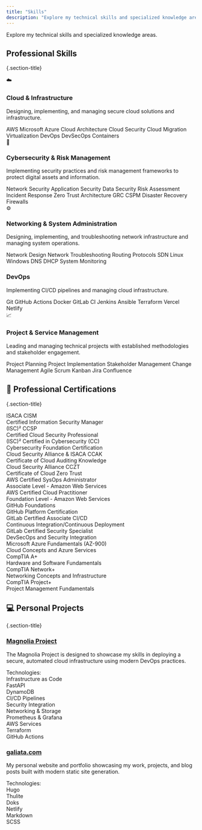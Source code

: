 ```yaml
---
title: "Skills"
description: "Explore my technical skills and specialized knowledge areas"
---
```


<div class="skills-page">

<p class="page-subtitle">Explore my technical skills and specialized knowledge areas.</p>

## Professional Skills
{.section-title}

<div class="skills-grid">

<div class="skill-card">
<div class="skill-header">
<span class="skill-icon">☁️</span>
<h3 class="skill-title">Cloud & Infrastructure</h3>
</div>
<p class="skill-description">Designing, implementing, and managing secure cloud solutions and infrastructure.</p>
<div class="skill-tags">
<span class="skill-tag">AWS</span>
<span class="skill-tag">Microsoft Azure</span>
<span class="skill-tag">Cloud Architecture</span>
<span class="skill-tag">Cloud Security</span>
<span class="skill-tag">Cloud Migration</span>
<span class="skill-tag">Virtualization</span>
<span class="skill-tag">DevOps</span>
<span class="skill-tag">DevSecOps</span>
<span class="skill-tag">Containers</span>
</div>
</div>

<div class="skill-card">
<div class="skill-header">
<span class="skill-icon">🔐</span>
<h3 class="skill-title">Cybersecurity & Risk Management</h3>
</div>
<p class="skill-description">Implementing security practices and risk management frameworks to protect digital assets and information.</p>
<div class="skill-tags">
<span class="skill-tag">Network Security</span>
<span class="skill-tag">Application Security</span>
<span class="skill-tag">Data Security</span>
<span class="skill-tag">Risk Assessment</span>
<span class="skill-tag">Incident Response</span>
<span class="skill-tag">Zero Trust Architecture</span>
<span class="skill-tag">GRC</span>
<span class="skill-tag">CSPM</span>
<span class="skill-tag">Disaster Recovery</span>
<span class="skill-tag">Firewalls</span>
</div>
</div>

<div class="skill-card">
<div class="skill-header">
<span class="skill-icon">⚙️</span>
<h3 class="skill-title">Networking & System Administration</h3>
</div>
<p class="skill-description">Designing, implementing, and troubleshooting network infrastructure and managing system operations.</p>
<div class="skill-tags">
<span class="skill-tag">Network Design</span>
<span class="skill-tag">Network Troubleshooting</span>
<span class="skill-tag">Routing Protocols</span>
<span class="skill-tag">SDN</span>
<span class="skill-tag">Linux</span>
<span class="skill-tag">Windows</span>
<span class="skill-tag">DNS</span>
<span class="skill-tag">DHCP</span>
<span class="skill-tag">System Monitoring</span>
</div>
</div>

<div class="skill-card">
<div class="skill-header">
<span class="skill-icon"></></span>
<h3 class="skill-title">DevOps</h3>
</div>
<p class="skill-description">Implementing CI/CD pipelines and managing cloud infrastructure.</p>
<div class="skill-tags">
<span class="skill-tag">Git</span>
<span class="skill-tag">GitHub Actions</span>
<span class="skill-tag">Docker</span>
<span class="skill-tag">GitLab CI</span>
<span class="skill-tag">Jenkins</span>
<span class="skill-tag">Ansible</span>
<span class="skill-tag">Terraform</span>
<span class="skill-tag">Vercel</span>
<span class="skill-tag">Netlify</span>
</div>
</div>

<div class="skill-card">
<div class="skill-header">
<span class="skill-icon">📈</span>
<h3 class="skill-title">Project & Service Management</h3>
</div>
<p class="skill-description">Leading and managing technical projects with established methodologies and stakeholder engagement.</p>
<div class="skill-tags">
<span class="skill-tag">Project Planning</span>
<span class="skill-tag">Project Implementation</span>
<span class="skill-tag">Stakeholder Management</span>
<span class="skill-tag">Change Management</span>
<span class="skill-tag">Agile</span>
<span class="skill-tag">Scrum</span>
<span class="skill-tag">Kanban</span>
<span class="skill-tag">Jira</span>
<span class="skill-tag">Confluence</span>
</div>
</div>

</div>

## 🌟 Professional Certifications
{.section-title}

<div class="certifications-grid">

<div class="cert-item">
<div class="cert-name">ISACA CISM</div>
<div class="cert-org">Certified Information Security Manager</div>
</div>

<div class="cert-item">
<div class="cert-name">(ISC)² CCSP</div>
<div class="cert-org">Certified Cloud Security Professional</div>
</div>

<div class="cert-item">
<div class="cert-name">(ISC)² Certified in Cybersecurity (CC)</div>
<div class="cert-org">Cybersecurity Foundation Certification</div>
</div>

<div class="cert-item">
<div class="cert-name">Cloud Security Alliance & ISACA CCAK</div>
<div class="cert-org">Certificate of Cloud Auditing Knowledge</div>
</div>

<div class="cert-item">
<div class="cert-name">Cloud Security Alliance CCZT</div>
<div class="cert-org">Certificate of Cloud Zero Trust</div>
</div>

<div class="cert-item">
<div class="cert-name">AWS Certified SysOps Administrator</div>
<div class="cert-org">Associate Level - Amazon Web Services</div>
</div>

<div class="cert-item">
<div class="cert-name">AWS Certified Cloud Practitioner</div>
<div class="cert-org">Foundation Level - Amazon Web Services</div>
</div>

<div class="cert-item">
<div class="cert-name">GitHub Foundations</div>
<div class="cert-org">GitHub Platform Certification</div>
</div>

<div class="cert-item">
<div class="cert-name">GitLab Certified Associate CI/CD</div>
<div class="cert-org">Continuous Integration/Continuous Deployment</div>
</div>

<div class="cert-item">
<div class="cert-name">GitLab Certified Security Specialist</div>
<div class="cert-org">DevSecOps and Security Integration</div>
</div>

<div class="cert-item">
<div class="cert-name">Microsoft Azure Fundamentals (AZ-900)</div>
<div class="cert-org">Cloud Concepts and Azure Services</div>
</div>

<div class="cert-item">
<div class="cert-name">CompTIA A+</div>
<div class="cert-org">Hardware and Software Fundamentals</div>
</div>

<div class="cert-item">
<div class="cert-name">CompTIA Network+</div>
<div class="cert-org">Networking Concepts and Infrastructure</div>
</div>

<div class="cert-item">
<div class="cert-name">CompTIA Project+</div>
<div class="cert-org">Project Management Fundamentals</div>
</div>

</div>

## 💻 Personal Projects
{.section-title}

<div class="projects-grid">

<div class="project-card">
<h3 class="project-title"><a href="https://magnolia-project.hashnode.space/project-docs/project-overview" target="_blank" rel="noopener">Magnolia Project</a></h3>
<p class="project-description">The Magnolia Project is designed to showcase my skills in deploying a secure, automated cloud infrastructure using modern DevOps practices.</p>
<span class="tech-label">Technologies:</span>
<div class="tech-grid">
<div class="tech-item">Infrastructure as Code</div>
<div class="tech-item">FastAPI</div>
<div class="tech-item">DynamoDB</div>
<div class="tech-item">CI/CD Pipelines</div>
<div class="tech-item">Security Integration</div>
<div class="tech-item">Networking & Storage</div>
<div class="tech-item">Prometheus & Grafana</div>
<div class="tech-item">AWS Services</div>
<div class="tech-item">Terraform</div>
<div class="tech-item">GitHub Actions</div>
</div>
</div>

<div class="project-card">
<h3 class="project-title"><a href="https://galiata.com" target="_blank" rel="noopener">galiata.com</a></h3>
<p class="project-description">My personal website and portfolio showcasing my work, projects, and blog posts built with modern static site generation.</p>
<span class="tech-label">Technologies:</span>
<div class="tech-grid">
<div class="tech-item">Hugo</div>
<div class="tech-item">Thulite</div>
<div class="tech-item">Doks</div>
<div class="tech-item">Netlify</div>
<div class="tech-item">Markdown</div>
<div class="tech-item">SCSS</div>
</div>
</div>

</div>
